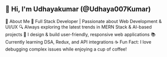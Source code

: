 ## 👋 Hi, I'm Udhayakumar (@Udhaya007Kumar)
🌟 About Me
🚀 Full Stack Developer | Passionate about Web Development & UI/UX
🔍 Always exploring the latest trends in MERN Stack & AI-based projects
🎨 I design & build user-friendly, responsive web applications
📚 Currently learning DSA, Redux, and API integrations
☕ Fun Fact: I love debugging complex issues while enjoying a cup of coffee!
